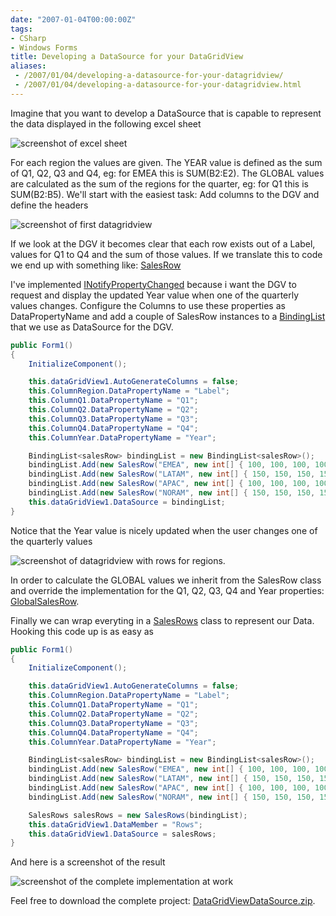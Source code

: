 ```yaml
---
date: "2007-01-04T00:00:00Z"
tags:
- CSharp
- Windows Forms
title: Developing a DataSource for your DataGridView
aliases:
 - /2007/01/04/developing-a-datasource-for-your-datagridview/
 - /2007/01/04/developing-a-datasource-for-your-datagridview.html
---
```

Imagine that you want to develop a DataSource that is capable to represent the data displayed in the following excel sheet

![screenshot of excel sheet](http://www.timvw.be/wp-content/images/dgv-ds-1.gif)

For each region the values are given. The YEAR value is defined as the sum of Q1, Q2, Q3 and Q4, eg: for EMEA this is SUM(B2:E2). The GLOBAL values are calculated as the sum of the regions for the quarter, eg: for Q1 this is SUM(B2:B5). We'll start with the easiest task: Add columns to the DGV and define the headers

![screenshot of first datagridview](http://www.timvw.be/wp-content/images/dgv-ds-2.gif)

If we look at the DGV it becomes clear that each row exists out of a Label, values for Q1 to Q4 and the sum of those values. If we translate this to code we end up with something like: [SalesRow](http://www.timvw.be/wp-content/code/csharp/SalesRow.txt)

I've implemented [INotifyPropertyChanged](http://msdn2.microsoft.com/en-us/library/system.componentmodel.inotifypropertychanged.aspx) because i want the DGV to request and display the updated Year value when one of the quarterly values changes. Configure the Columns to use these properties as DataPropertyName and add a couple of SalesRow instances to a [BindingList](http://msdn2.microsoft.com/en-us/library/ms132679.aspx) that we use as DataSource for the DGV.

```csharp
public Form1()
{
	InitializeComponent();

	this.dataGridView1.AutoGenerateColumns = false;
	this.ColumnRegion.DataPropertyName = "Label";
	this.ColumnQ1.DataPropertyName = "Q1";
	this.ColumnQ2.DataPropertyName = "Q2";
	this.ColumnQ3.DataPropertyName = "Q3";
	this.ColumnQ4.DataPropertyName = "Q4";
	this.ColumnYear.DataPropertyName = "Year";

	BindingList<salesRow> bindingList = new BindingList<salesRow>();
	bindingList.Add(new SalesRow("EMEA", new int[] { 100, 100, 100, 100 }));
	bindingList.Add(new SalesRow("LATAM", new int[] { 150, 150, 150, 150 }));
	bindingList.Add(new SalesRow("APAC", new int[] { 100, 100, 100, 100 }));
	bindingList.Add(new SalesRow("NORAM", new int[] { 150, 150, 150, 150 }));
	this.dataGridView1.DataSource = bindingList;
}
```

Notice that the Year value is nicely updated when the user changes one of the quarterly values

![screenshot of datagridview with rows for regions.](http://www.timvw.be/wp-content/images/dgv-ds-3.gif)

In order to calculate the GLOBAL values we inherit from the SalesRow class and override the implementation for the Q1, Q2, Q3, Q4 and Year properties: [GlobalSalesRow](http://www.timvw.be/wp-content/code/csharp/GlobalSalesRow.txt).

Finally we can wrap everyting in a [SalesRows](http://www.timvw.be/wp-content/code/csharp/SalesRows.txt) class to represent our Data. Hooking this code up is as easy as

```csharp
public Form1()
{
	InitializeComponent();

	this.dataGridView1.AutoGenerateColumns = false;
	this.ColumnRegion.DataPropertyName = "Label";
	this.ColumnQ1.DataPropertyName = "Q1";
	this.ColumnQ2.DataPropertyName = "Q2";
	this.ColumnQ3.DataPropertyName = "Q3";
	this.ColumnQ4.DataPropertyName = "Q4";
	this.ColumnYear.DataPropertyName = "Year";

	BindingList<salesRow> bindingList = new BindingList<salesRow>();
	bindingList.Add(new SalesRow("EMEA", new int[] { 100, 100, 100, 100 }));
	bindingList.Add(new SalesRow("LATAM", new int[] { 150, 150, 150, 150 }));
	bindingList.Add(new SalesRow("APAC", new int[] { 100, 100, 100, 100 }));
	bindingList.Add(new SalesRow("NORAM", new int[] { 150, 150, 150, 150 }));

	SalesRows salesRows = new SalesRows(bindingList);
	this.dataGridView1.DataMember = "Rows";
	this.dataGridView1.DataSource = salesRows;
}
```

And here is a screenshot of the result

![screenshot of the complete implementation at work](http://www.timvw.be/wp-content/images/dgv-ds-4.gif)

Feel free to download the complete project: [DataGridViewDataSource.zip](http://www.timvw.be/wp-content/code/csharp/DataGridViewDataSource.zip).
